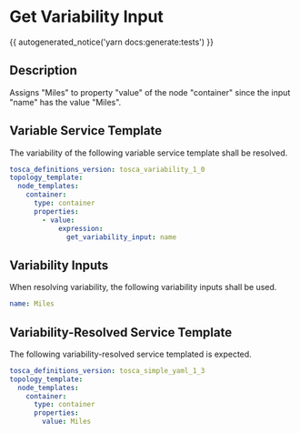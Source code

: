 # Get Variability Input

{{ autogenerated_notice('yarn docs:generate:tests') }}

## Description

Assigns "Miles" to property "value" of the node "container" since the input "name" has the value "Miles".

## Variable Service Template

The variability of the following variable service template shall be resolved.

```yaml linenums="1"
tosca_definitions_version: tosca_variability_1_0
topology_template:
  node_templates:
    container:
      type: container
      properties:
        - value:
            expression:
              get_variability_input: name
```

## Variability Inputs

When resolving variability, the following variability inputs shall be used.

```yaml linenums="1"
name: Miles
```



## Variability-Resolved Service Template

The following variability-resolved service templated is expected.

```yaml linenums="1"
tosca_definitions_version: tosca_simple_yaml_1_3
topology_template:
  node_templates:
    container:
      type: container
      properties:
        value: Miles
```


